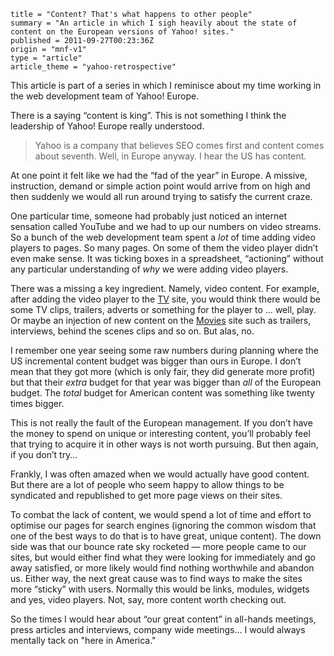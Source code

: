 ```
title = "Content? That's what happens to other people"
summary = "An article in which I sigh heavily about the state of content on the European versions of Yahoo! sites."
published = 2011-09-27T00:23:36Z
origin = "mnf-v1"
type = "article"
article_theme = "yahoo-retrospective"
```

This article is part of a series in which I reminisce about my time working in
the web development team of Yahoo! Europe.

There is a saying “content is king”. This is not something I think the
leadership of Yahoo! Europe really understood.

> Yahoo is a company that believes SEO comes first and content comes about
> seventh. Well, in Europe anyway. I hear the US has content.

At one point it felt like we had the “fad of the year” in Europe. A missive,
instruction, demand or simple action point would arrive from on high and then
suddenly we would all run around trying to satisfy the current craze.

One particular time, someone had probably just noticed an internet sensation
called YouTube and we had to up our numbers on video streams. So a bunch of
the web development team spent a *lot* of time adding video players to pages.
So many pages. On some of them the video player didn’t even make sense. It was
ticking boxes in a spreadsheet, “actioning” without any particular
understanding of *why* we were adding video players.

There was a missing a key ingredient. Namely, video content. For example,
after adding the video player to the [TV](https://uk.tv.yahoo.com/) site, you
would think there would be some TV clips, trailers, adverts or something for
the player to … well, play. Or maybe an injection of new content on the
[Movies](https://uk.movies.yahoo.com/) site such as trailers, interviews,
behind the scenes clips and so on. But alas, no.

I remember one year seeing some raw numbers during planning where the US
incremental content budget was bigger than ours in Europe. I don’t mean that
they got more (which is only fair, they did generate more profit) but that
their *extra* budget for that year was bigger than *all* of the European
budget. The *total* budget for American content was something like twenty
times bigger.

This is not really the fault of the European management. If you don’t have the
money to spend on unique or interesting content, you’ll probably feel that
trying to acquire it in other ways is not worth pursuing. But then again, if
you don’t try…

Frankly, I was often amazed when we would actually have good content. But
there are a lot of people who seem happy to allow things to be syndicated and
republished to get more page views on their sites.

To combat the lack of content, we would spend a lot of time and effort to
optimise our pages for search engines (ignoring the common wisdom that one of
the best ways to do that is to have great, unique content). The down side was
that our bounce rate sky rocketed — more people came to our sites, but would
either find what they were looking for immediately and go away satisfied, or
more likely would find nothing worthwhile and abandon us. Either way, the next
great cause was to find ways to make the sites more “sticky” with users.
Normally this would be links, modules, widgets and yes, video players. Not,
say, more content worth checking out.

So the times I would hear about “our great content” in all-hands meetings,
press articles and interviews, company wide meetings… I would always mentally
tack on "here in America."


